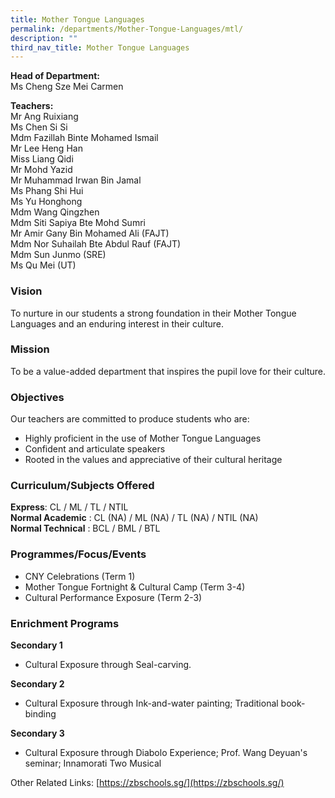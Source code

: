 ```yaml
---
title: Mother Tongue Languages
permalink: /departments/Mother-Tongue-Languages/mtl/
description: ""
third_nav_title: Mother Tongue Languages
---
```

**Head of Department:**   
Ms Cheng Sze Mei Carmen


**Teachers:**   
Mr Ang Ruixiang   
Ms Chen Si Si   
Mdm Fazillah Binte Mohamed Ismail  
Mr Lee Heng Han   
Miss Liang Qidi     
Mr Mohd Yazid  
Mr Muhammad Irwan Bin Jamal  
Ms Phang Shi Hui   
Ms Yu Honghong   
Mdm Wang Qingzhen  
Mdm Siti Sapiya Bte Mohd Sumri   
Mr Amir Gany Bin Mohamed Ali (FAJT)  
Mdm Nor Suhailah Bte Abdul Rauf (FAJT)  
Mdm Sun Junmo (SRE)  
Ms Qu Mei (UT)  

  
### Vision

To nurture in our students a strong foundation in their Mother Tongue Languages and an enduring interest in their culture.

### Mission

To be a value-added department that inspires the pupil love for their culture.

### Objectives

Our teachers are committed to produce students who are:
*   Highly proficient in the use of Mother Tongue Languages
*   Confident and articulate speakers
*   Rooted in the values and appreciative of their cultural heritage

### Curriculum/Subjects Offered

**Express**: CL / ML / TL / NTIL   
**Normal Academic** : CL (NA) / ML (NA) / TL (NA) / NTIL (NA)    
**Normal Technical** : BCL / BML / BTL

### Programmes/Focus/Events

*   CNY Celebrations (Term 1)
*   Mother Tongue Fortnight & Cultural Camp (Term 3-4)
*   Cultural Performance Exposure (Term 2-3)

### Enrichment Programs

**Secondary 1**
*   Cultural Exposure through Seal-carving.

**Secondary 2**  
*   Cultural Exposure through Ink-and-water painting; Traditional book-binding

**Secondary 3**
*   Cultural Exposure through Diabolo Experience; Prof. Wang Deyuan's seminar; Innamorati Two Musical

  

Other Related Links: [https://zbschools.sg/](https://zbschools.sg/)